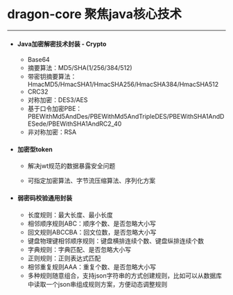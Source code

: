 # dragon-core 聚焦java核心技术

------

- #### Java加密解密技术封装 - Crypto

  -    Base64
  - 摘要算法：MD5/SHA(1/256/384/512)
  - 带密钥摘要算法：HmacMD5/HmacSHA1/HmacSHA256/HmacSHA384/HmacSHA512
  - CRC32
  - 对称加密：DES3/AES
  - 基于口令加密PBE：PBEWithMd5AndDes/PBEWithMd5AndTripleDES/PBEWithSHA1AndDESede/PBEWithSHA1AndRC2_40
  - 非对称加密：RSA

  

- #### 加密型token
  - 解决jwt规范的数据暴露安全问题

  - 可指定加密算法、字节流压缩算法、序列化方案

    

- #### 弱密码校验通用封装
  - 长度规则：最大长度、最小长度
  - 相邻顺序规则ABC：顺序个数、是否忽略大小写
  - 回文规则ABCCBA：回文位数，是否忽略大小写
  - 键盘物理键相邻顺序规则：键盘横排连续个数、键盘纵排连续个数
  - 字典规则：字典匹配、是否忽略大小写
  - 正则规则：正则表达式匹配
  - 相邻重复规则AAA：重复个数、是否忽略大小写
  - 多种规则随意组合，支持json字符串的方式创建规则，比如可以从数据库中读取一个json串组成规则方案，方便动态调整规则